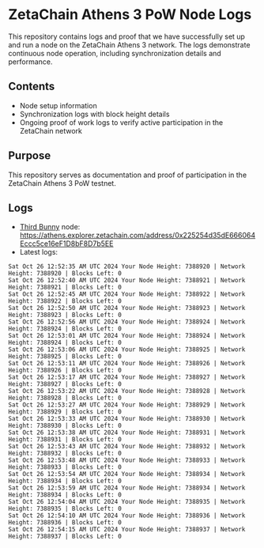 # ZetaChain Athens 3 PoW Node Logs
This repository contains logs and proof that we have successfully set up and run a node on the ZetaChain Athens 3 network. The logs demonstrate continuous node operation, including synchronization details and performance.

## Contents
- Node setup information
- Synchronization logs with block height details
- Ongoing proof of work logs to verify active participation in the ZetaChain network

## Purpose
This repository serves as documentation and proof of participation in the ZetaChain Athens 3 PoW testnet.

## Logs

- [Third Bunny](https://thirdbunny.xyz/) node: https://athens.explorer.zetachain.com/address/0x225254d35dE666064Eccc5ce16eF1D8bF8D7b5EE
- Latest logs:
```
Sat Oct 26 12:52:35 AM UTC 2024 Your Node Height: 7388920 | Network Height: 7388920 | Blocks Left: 0
Sat Oct 26 12:52:40 AM UTC 2024 Your Node Height: 7388921 | Network Height: 7388921 | Blocks Left: 0
Sat Oct 26 12:52:45 AM UTC 2024 Your Node Height: 7388922 | Network Height: 7388922 | Blocks Left: 0
Sat Oct 26 12:52:50 AM UTC 2024 Your Node Height: 7388923 | Network Height: 7388923 | Blocks Left: 0
Sat Oct 26 12:52:56 AM UTC 2024 Your Node Height: 7388924 | Network Height: 7388924 | Blocks Left: 0
Sat Oct 26 12:53:01 AM UTC 2024 Your Node Height: 7388924 | Network Height: 7388924 | Blocks Left: 0
Sat Oct 26 12:53:06 AM UTC 2024 Your Node Height: 7388925 | Network Height: 7388925 | Blocks Left: 0
Sat Oct 26 12:53:11 AM UTC 2024 Your Node Height: 7388926 | Network Height: 7388926 | Blocks Left: 0
Sat Oct 26 12:53:17 AM UTC 2024 Your Node Height: 7388927 | Network Height: 7388927 | Blocks Left: 0
Sat Oct 26 12:53:22 AM UTC 2024 Your Node Height: 7388928 | Network Height: 7388928 | Blocks Left: 0
Sat Oct 26 12:53:27 AM UTC 2024 Your Node Height: 7388929 | Network Height: 7388929 | Blocks Left: 0
Sat Oct 26 12:53:33 AM UTC 2024 Your Node Height: 7388930 | Network Height: 7388930 | Blocks Left: 0
Sat Oct 26 12:53:38 AM UTC 2024 Your Node Height: 7388931 | Network Height: 7388931 | Blocks Left: 0
Sat Oct 26 12:53:43 AM UTC 2024 Your Node Height: 7388932 | Network Height: 7388932 | Blocks Left: 0
Sat Oct 26 12:53:48 AM UTC 2024 Your Node Height: 7388933 | Network Height: 7388933 | Blocks Left: 0
Sat Oct 26 12:53:54 AM UTC 2024 Your Node Height: 7388934 | Network Height: 7388934 | Blocks Left: 0
Sat Oct 26 12:53:59 AM UTC 2024 Your Node Height: 7388934 | Network Height: 7388934 | Blocks Left: 0
Sat Oct 26 12:54:04 AM UTC 2024 Your Node Height: 7388935 | Network Height: 7388935 | Blocks Left: 0
Sat Oct 26 12:54:10 AM UTC 2024 Your Node Height: 7388936 | Network Height: 7388936 | Blocks Left: 0
Sat Oct 26 12:54:15 AM UTC 2024 Your Node Height: 7388937 | Network Height: 7388937 | Blocks Left: 0
```
